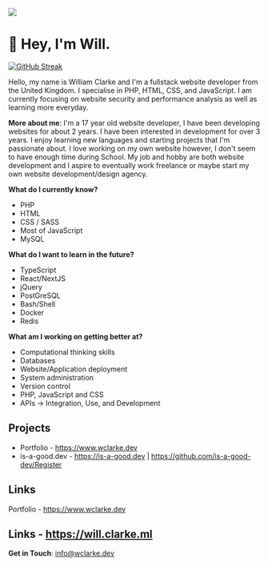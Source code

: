 ![](https://komarev.com/ghpvc/?username=wclarkey&color=blue&style=for-the-badge)
# 👋 Hey, I'm Will.
[![GitHub Streak](http://github-readme-streak-stats.herokuapp.com?user=wclarkey&theme=dark)](https://git.io/streak-stats)

Hello, my name is William Clarke and I'm a fullstack website developer from the United Kingdom. I specialise in PHP, HTML, CSS, and JavaScript. I am currently focusing on website security and performance analysis as well as learning more everyday. 

**More about me**: I'm a 17 year old website developer, I have been developing websites for about 2 years. I have been interested in development for over 3 years. I enjoy learning new languages and starting projects that I'm passionate about. I love working on my own website however, I don't seem to have enough time during School. My job and hobby are both website development and I aspire to eventually work freelance or maybe start my own website development/design agency. 

**What do I currently know?** 
* PHP
* HTML
* CSS / SASS
* Most of JavaScript
* MySQL

**What do I want to learn in the future?**
* TypeScript
* React/NextJS
* jQuery
* PostGreSQL
* Bash/Shell
* Docker
* Redis

**What am I working on getting better at?**
* Computational thinking skills
* Databases
* Website/Application deployment
* System administration
* Version control
* PHP, JavaScript and CSS
* APIs -> Integration, Use, and Development

## Projects
- Portfolio - https://www.wclarke.dev
- is-a-good.dev - https://is-a-good.dev | https://github.com/is-a-good-dev/Register

## Links
Portfolio - https://www.wclarke.dev

Links - https://will.clarke.ml
---
**Get in Touch**: info@wclarke.dev
